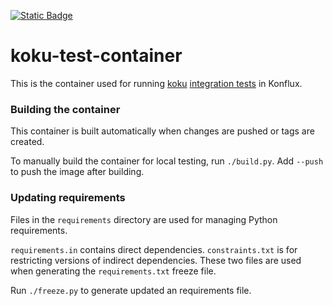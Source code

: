[![Static Badge](https://img.shields.io/badge/Quay.io-container-%23EE0000?style=for-the-badge&link=https%3A%2F%2Fquay.io%2Frepository%2Fproject-koku%2Fkoku-test-container "Container on Quay.io")](https://quay.io/repository/project-koku/koku-test-container)
# koku-test-container #

This is the container used for running [koku] [integration tests] in Konflux.

### Building the container ###

This container is built automatically when changes are pushed or tags are created.

To manually build the container for local testing, run `./build.py`. Add `--push` to push the image after building.

### Updating requirements ###

Files in the `requirements` directory are used for managing Python requirements.

`requirements.in` contains direct dependencies. `constraints.txt` is for restricting versions of indirect dependencies. These two files are used when generating the `requirements.txt` freeze file.

Run `./freeze.py` to generate updated an requirements file.


[koku]: https://github.com/project-koku/koku
[integration tests]: https://github.com/project-koku/koku-ci
